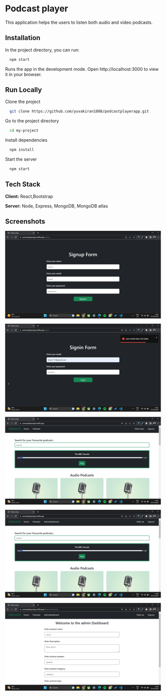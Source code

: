 
# Podcast player

This application helps the users to listen both audio and video podcasts.



## Installation

In the project directory, you can run:

```bash
  npm start
```
Runs the app in the development mode.
Open http://localhost:3000 to view it in your browser.


## Run Locally

Clone the project

```bash
  git clone https://github.com/yuvakiran1808/podcastplayerapp.git
```

Go to the project directory

```bash
  cd my-project
```

Install dependencies

```bash
  npm install
```

Start the server

```bash
  npm start
```


## Tech Stack

**Client:** React,Bootstrap

**Server:** Node, Express, MongoDB, MongoDB atlas


## Screenshots

![signup form](https://raw.githubusercontent.com/yuvakiran1808/podcastplayerapp/main/screenshots/Screenshot%20(8).png)

![signin form](https://raw.githubusercontent.com/yuvakiran1808/podcastplayerapp/main/screenshots/Screenshot%20(15).png)

![user dashboard](https://raw.githubusercontent.com/yuvakiran1808/podcastplayerapp/main/screenshots/Screenshot%20(9).png)

![admin panel](https://raw.githubusercontent.com/yuvakiran1808/podcastplayerapp/main/screenshots/Screenshot%20(12).png)


![signup dashboard](https://raw.githubusercontent.com/yuvakiran1808/podcastplayerapp/main/screenshots/Screenshot%20(13).png)



